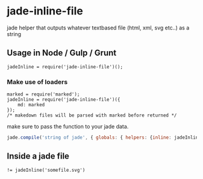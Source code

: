 # jade-inline-file
jade helper that outputs whatever textbased file (html, xml, svg etc..) as a string

## Usage in Node / Gulp / Grunt

```
jadeInline = require('jade-inline-file')();
```

### Make use of loaders
```
marked = require('marked');
jadeInline = require('jade-inline-file')({
    md: marked
});
/* makedown files will be parsed with marked before returned */ 
```

make sure to pass the function to your jade data.

```javascript
jade.compile('string of jade', { globals: { helpers: {inline: jadeInline} }});
```
## Inside a jade file
```
!= jadeInline('somefile.svg')
```
